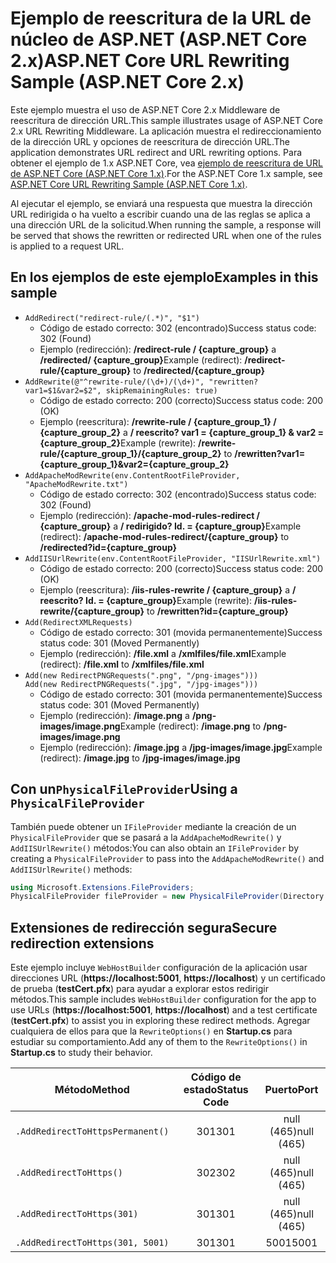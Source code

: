 # <a name="aspnet-core-url-rewriting-sample-aspnet-core-2x"></a><span data-ttu-id="a8d96-101">Ejemplo de reescritura de la URL de núcleo de ASP.NET (ASP.NET Core 2.x)</span><span class="sxs-lookup"><span data-stu-id="a8d96-101">ASP.NET Core URL Rewriting Sample (ASP.NET Core 2.x)</span></span>

<span data-ttu-id="a8d96-102">Este ejemplo muestra el uso de ASP.NET Core 2.x Middleware de reescritura de dirección URL.</span><span class="sxs-lookup"><span data-stu-id="a8d96-102">This sample illustrates usage of ASP.NET Core 2.x URL Rewriting Middleware.</span></span> <span data-ttu-id="a8d96-103">La aplicación muestra el redireccionamiento de la dirección URL y opciones de reescritura de dirección URL.</span><span class="sxs-lookup"><span data-stu-id="a8d96-103">The application demonstrates URL redirect and URL rewriting options.</span></span> <span data-ttu-id="a8d96-104">Para obtener el ejemplo de 1.x ASP.NET Core, vea [ejemplo de reescritura de URL de ASP.NET Core (ASP.NET Core 1.x)](https://github.com/aspnet/Docs/tree/master/aspnetcore/fundamentals/url-rewriting/samples/1.x).</span><span class="sxs-lookup"><span data-stu-id="a8d96-104">For the ASP.NET Core 1.x sample, see [ASP.NET Core URL Rewriting Sample (ASP.NET Core 1.x)](https://github.com/aspnet/Docs/tree/master/aspnetcore/fundamentals/url-rewriting/samples/1.x).</span></span>

<span data-ttu-id="a8d96-105">Al ejecutar el ejemplo, se enviará una respuesta que muestra la dirección URL redirigida o ha vuelto a escribir cuando una de las reglas se aplica a una dirección URL de la solicitud.</span><span class="sxs-lookup"><span data-stu-id="a8d96-105">When running the sample, a response will be served that shows the rewritten or redirected URL when one of the rules is applied to a request URL.</span></span>

## <a name="examples-in-this-sample"></a><span data-ttu-id="a8d96-106">En los ejemplos de este ejemplo</span><span class="sxs-lookup"><span data-stu-id="a8d96-106">Examples in this sample</span></span>

* `AddRedirect("redirect-rule/(.*)", "$1")`
  - <span data-ttu-id="a8d96-107">Código de estado correcto: 302 (encontrado)</span><span class="sxs-lookup"><span data-stu-id="a8d96-107">Success status code: 302 (Found)</span></span>
  - <span data-ttu-id="a8d96-108">Ejemplo (redirección): **/redirect-rule / {capture_group}** a **/redirected/ {capture_group}**</span><span class="sxs-lookup"><span data-stu-id="a8d96-108">Example (redirect): **/redirect-rule/{capture_group}** to **/redirected/{capture_group}**</span></span>
* `AddRewrite(@"^rewrite-rule/(\d+)/(\d+)", "rewritten?var1=$1&var2=$2", skipRemainingRules: true)`
  - <span data-ttu-id="a8d96-109">Código de estado correcto: 200 (correcto)</span><span class="sxs-lookup"><span data-stu-id="a8d96-109">Success status code: 200 (OK)</span></span>
  - <span data-ttu-id="a8d96-110">Ejemplo (reescritura): **/rewrite-rule / {capture_group_1} / {capture_group_2}** a **/ reescrito? var1 = {capture_group_1} & var2 = {capture_group_2}**</span><span class="sxs-lookup"><span data-stu-id="a8d96-110">Example (rewrite): **/rewrite-rule/{capture_group_1}/{capture_group_2}** to **/rewritten?var1={capture_group_1}&var2={capture_group_2}**</span></span>
* `AddApacheModRewrite(env.ContentRootFileProvider, "ApacheModRewrite.txt")`
  - <span data-ttu-id="a8d96-111">Código de estado correcto: 302 (encontrado)</span><span class="sxs-lookup"><span data-stu-id="a8d96-111">Success status code: 302 (Found)</span></span>
  - <span data-ttu-id="a8d96-112">Ejemplo (redirección): **/apache-mod-rules-redirect / {capture_group}** a **/ redirigido? Id. = {capture_group}**</span><span class="sxs-lookup"><span data-stu-id="a8d96-112">Example (redirect): **/apache-mod-rules-redirect/{capture_group}** to **/redirected?id={capture_group}**</span></span>
* `AddIISUrlRewrite(env.ContentRootFileProvider, "IISUrlRewrite.xml")`
  - <span data-ttu-id="a8d96-113">Código de estado correcto: 200 (correcto)</span><span class="sxs-lookup"><span data-stu-id="a8d96-113">Success status code: 200 (OK)</span></span>
  - <span data-ttu-id="a8d96-114">Ejemplo (reescritura): **/iis-rules-rewrite / {capture_group}** a **/ reescrito? Id. = {capture_group}**</span><span class="sxs-lookup"><span data-stu-id="a8d96-114">Example (rewrite): **/iis-rules-rewrite/{capture_group}** to **/rewritten?id={capture_group}**</span></span>
* `Add(RedirectXMLRequests)`
  - <span data-ttu-id="a8d96-115">Código de estado correcto: 301 (movida permanentemente)</span><span class="sxs-lookup"><span data-stu-id="a8d96-115">Success status code: 301 (Moved Permanently)</span></span>
  - <span data-ttu-id="a8d96-116">Ejemplo (redirección): **/file.xml** a **/xmlfiles/file.xml**</span><span class="sxs-lookup"><span data-stu-id="a8d96-116">Example (redirect): **/file.xml** to **/xmlfiles/file.xml**</span></span>
* `Add(new RedirectPNGRequests(".png", "/png-images")))`<br>`Add(new RedirectPNGRequests(".jpg", "/jpg-images")))`
  - <span data-ttu-id="a8d96-117">Código de estado correcto: 301 (movida permanentemente)</span><span class="sxs-lookup"><span data-stu-id="a8d96-117">Success status code: 301 (Moved Permanently)</span></span>
  - <span data-ttu-id="a8d96-118">Ejemplo (redirección): **/image.png** a **/png-images/image.png**</span><span class="sxs-lookup"><span data-stu-id="a8d96-118">Example (redirect): **/image.png** to **/png-images/image.png**</span></span>
  - <span data-ttu-id="a8d96-119">Ejemplo (redirección): **/image.jpg** a **/jpg-images/image.jpg**</span><span class="sxs-lookup"><span data-stu-id="a8d96-119">Example (redirect): **/image.jpg** to **/jpg-images/image.jpg**</span></span>

## <a name="using-a-physicalfileprovider"></a><span data-ttu-id="a8d96-120">Con un`PhysicalFileProvider`</span><span class="sxs-lookup"><span data-stu-id="a8d96-120">Using a `PhysicalFileProvider`</span></span>
<span data-ttu-id="a8d96-121">También puede obtener un `IFileProvider` mediante la creación de un `PhysicalFileProvider` que se pasará a la `AddApacheModRewrite()` y `AddIISUrlRewrite()` métodos:</span><span class="sxs-lookup"><span data-stu-id="a8d96-121">You can also obtain an `IFileProvider` by creating a `PhysicalFileProvider` to pass into the `AddApacheModRewrite()` and `AddIISUrlRewrite()` methods:</span></span>
```csharp
using Microsoft.Extensions.FileProviders;
PhysicalFileProvider fileProvider = new PhysicalFileProvider(Directory.GetCurrentDirectory());
```
## <a name="secure-redirection-extensions"></a><span data-ttu-id="a8d96-122">Extensiones de redirección segura</span><span class="sxs-lookup"><span data-stu-id="a8d96-122">Secure redirection extensions</span></span>
<span data-ttu-id="a8d96-123">Este ejemplo incluye `WebHostBuilder` configuración de la aplicación usar direcciones URL (**https://localhost:5001**, **https://localhost**) y un certificado de prueba (**testCert.pfx**) para ayudar a explorar estos redirigir métodos.</span><span class="sxs-lookup"><span data-stu-id="a8d96-123">This sample includes `WebHostBuilder` configuration for the app to use URLs (**https://localhost:5001**, **https://localhost**) and a test certificate (**testCert.pfx**) to assist you in exploring these redirect methods.</span></span> <span data-ttu-id="a8d96-124">Agregar cualquiera de ellos para que la `RewriteOptions()` en **Startup.cs** para estudiar su comportamiento.</span><span class="sxs-lookup"><span data-stu-id="a8d96-124">Add any of them to the `RewriteOptions()` in **Startup.cs** to study their behavior.</span></span>

<span data-ttu-id="a8d96-125">Método</span><span class="sxs-lookup"><span data-stu-id="a8d96-125">Method</span></span> | <span data-ttu-id="a8d96-126">Código de estado</span><span class="sxs-lookup"><span data-stu-id="a8d96-126">Status Code</span></span> | <span data-ttu-id="a8d96-127">Puerto</span><span class="sxs-lookup"><span data-stu-id="a8d96-127">Port</span></span>
--- | :---: | :---:
`.AddRedirectToHttpsPermanent()` | <span data-ttu-id="a8d96-128">301</span><span class="sxs-lookup"><span data-stu-id="a8d96-128">301</span></span> | <span data-ttu-id="a8d96-129">null (465)</span><span class="sxs-lookup"><span data-stu-id="a8d96-129">null (465)</span></span>
`.AddRedirectToHttps()` | <span data-ttu-id="a8d96-130">302</span><span class="sxs-lookup"><span data-stu-id="a8d96-130">302</span></span> | <span data-ttu-id="a8d96-131">null (465)</span><span class="sxs-lookup"><span data-stu-id="a8d96-131">null (465)</span></span>
`.AddRedirectToHttps(301)` | <span data-ttu-id="a8d96-132">301</span><span class="sxs-lookup"><span data-stu-id="a8d96-132">301</span></span> | <span data-ttu-id="a8d96-133">null (465)</span><span class="sxs-lookup"><span data-stu-id="a8d96-133">null (465)</span></span>
`.AddRedirectToHttps(301, 5001)` | <span data-ttu-id="a8d96-134">301</span><span class="sxs-lookup"><span data-stu-id="a8d96-134">301</span></span> | <span data-ttu-id="a8d96-135">5001</span><span class="sxs-lookup"><span data-stu-id="a8d96-135">5001</span></span>

